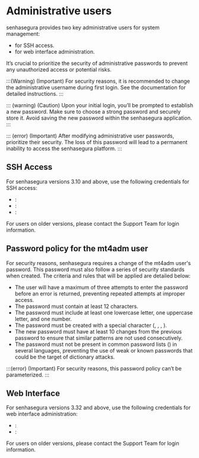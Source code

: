 # Administrative users 

senhasegura provides two key administrative users for system management:   

*  for SSH access.
*  for web interface administration. 

It’s crucial to prioritize the security of administrative passwords to prevent any unauthorized access or potential risks.

:::(Warning) (Important)
For security reasons, it is recommended to change the administrative username  during first login. See the  documentation for detailed instructions.
:::

::: (warning) (Caution)
Upon your initial login, you’ll be prompted to establish a new password. Make sure to choose a strong password and securely store it. Avoid saving the new password within the senhasegura application.
:::

::: (error) (Important)
After modifying administrative user passwords, prioritize their security. The loss of this password will lead to a permanent inability to access the senhasegura platform. 
:::
## SSH Access
For senhasegura versions 3.10 and above, use the following credentials for SSH access:

* : 
* :  
* : 

For users on older versions, please contact the Support Team for login information.

## Password policy for the mt4adm user
For security reasons, senhasegura requires a change of the mt4adm user's password. This password must also follow a series of security standards when created. The criteria and rules that will be applied are detailed below:

* The user will have a maximum of three attempts to enter the password before an error is returned, preventing repeated attempts at improper access.
* The password must contain at least 12 characters.
* The password must include at least one lowercase letter, one uppercase letter, and one number.
* The password must be created with a special character (, , , ).
* The new password must have at least 10 changes from the previous password to ensure that similar patterns are not used consecutively.
* The password must not be present in common password lists () in several languages, preventing the use of weak or known passwords that could be the target of dictionary attacks.

:::(error) (Important)
For security reasons, this password policy can’t be parameterized.
:::

## Web Interface

For senhasegura versions 3.32 and above, use the following credentials for web interface administration:

* : 
* : 

For users on older versions, please contact the Support Team for login information.